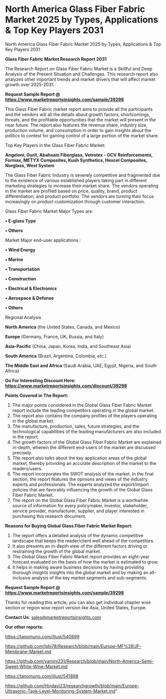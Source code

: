 # North America Glass Fiber Fabric Market 2025 by Types, Applications & Top Key Players 2031
North America Glass Fiber Fabric Market 2025 by Types, Applications & Top Key Players 2031

<strong>Glass Fiber Fabric Market Research Report 2031</strong>

The Research Report on Glass Fiber Fabric Market is a Skillful and Deep Analysis of the Present Situation and Challenges. This research report also analyzes other important trends and market drivers that will affect market growth over 2025-2031.

<strong>Request Sample Report @ <a href=https://www.marketreportsinsights.com/sample/39298>https://www.marketreportsinsights.com/sample/39298</a></strong>

This Glass Fiber Fabric market report aims to provide all the participants and the vendors will all the details about growth factors, shortcomings, threats, and the profitable opportunities that the market will present in the near future. The report also features the revenue share, industry size, production volume, and consumption in order to gain insights about the politics to contest for gaining control of a large portion of the market share.

Top Key Players in the Glass Fiber Fabric Market:

<strong>Angeloni, Gurit, Abahsain Fiberglass, Vetrotex - OCV Reinforcements, Formax, METYX Composites, Kush Synthetics, Hexcel Composites, Norglass, West System</strong>

The Glass Fiber Fabric Industry is severely competitive and fragmented due to the existence of various established players taking part in different marketing strategies to increase their market share. The vendors operating in the market are profiled based on price, quality, brand, product differentiation, and product portfolio. The vendors are turning their focus increasingly on product customization through customer interaction.

Glass Fiber Fabric Market Major Types are:

<strong>•  E-glass Type

•  Others</strong>

Market Major end-user applications :

<strong>•  Wind Energy

•  Marine

•  Transportation

•  Construction

•  Electrical & Electronics

•  Aerospace & Defense

•  Others</strong>

Regional Analysis

</u><strong><b>North America</b></strong> (the United States, Canada, and Mexico)

<strong><b>Europe </b></strong>(Germany, France, UK, Russia, and Italy)

<strong><b>Asia-Pacific</b></strong> (China, Japan, Korea, India, and Southeast Asia)

<strong><b>South America</b></strong> (Brazil, Argentina, Colombia, etc.)

<strong><b>The Middle East and Africa</b></strong> (Saudi Arabia, UAE, Egypt, Nigeria, and South Africa)

<strong>Go For Interesting Discount Here: <a href=https://www.marketreportsinsights.com/discount/39298>https://www.marketreportsinsights.com/discount/39298</a></strong>

<strong>Points Covered in The Report:</strong>
<ol>
  <li>The major points considered in the Global Glass Fiber Fabric Market report include the leading competitors operating in the global market.</li>
  <li>The report also contains the company profiles of the players operating in the global market.</li>
  <li>The manufacture, production, sales, future strategies, and the technological capabilities of the leading manufacturers are also included in the report.</li>
  <li>The growth factors of the Global Glass Fiber Fabric Market are explained in-depth, wherein the different end-users of the market are discussed precisely.</li>
  <li>The report also talks about the key application areas of the global market, thereby providing an accurate description of the market to the readers/users.</li>
  <li>The report incorporates the SWOT analysis of the market. In the final section, the report features the opinions and views of the industry experts and professionals. The experts analyzed the export/import policies that are favorably influencing the growth of the Global Glass Fiber Fabric Market.</li>
  <li>The report on the Global Glass Fiber Fabric Market is a worthwhile source of information for every policymaker, investor, stakeholder, service provider, manufacturer, supplier, and player interested in purchasing this research document.</li>
</ol>
<strong>Reasons for Buying Global Glass Fiber Fabric Market Report:</strong>

<ol>
  <li>The report offers a detailed analysis of the dynamic competitive landscape that keeps the reader/client well ahead of the competitors.</li>
  <li>It also presents an in-depth view of the different factors driving or restraining the growth of the global market.</li>
  <li>The Global Glass Fiber Fabric Market report provides an eight-year forecast evaluated on the basis of how the market is estimated to grow.</li>
  <li>It helps in making aware business decisions by having providing thorough insights insights into the global market and by making an all-inclusive analysis of the key market segments and sub-segments.</li>
</ol>
<strong>Request Sample Report @ <a href=https://www.marketreportsinsights.com/sample/39298>https://www.marketreportsinsights.com/sample/39298</a></strong>


Thanks for reading this article; you can also get individual chapter wise section or region wise report version like Asia, United States, Europe.

<strong>Contact Us:</strong>
sales@marketreportsinsights.com

<strong>Our other reports:</strong>

<a href=https://tanomuno.com/illust/540899>https://tanomuno.com/illust/540899</a>

<a href=https://github.com/Ishi78/Research/blob/main/Europe-MF%26UF-Membrane-Market.md>https://github.com/Ishi78/Research/blob/main/Europe-MF%26UF-Membrane-Market.md</a>

<a href=https://github.com/yamini231/Research/blob/main/North-America-Semi-Sweet-White-Wine-Market.md>https://github.com/yamini231/Research/blob/main/North-America-Semi-Sweet-White-Wine-Market.md</a>

<a href=https://tanomuno.com/illust/541898>https://tanomuno.com/illust/541898</a>

<a href=https://github.com/Hindavi23/researchgrowth/blob/main/Europe-Ultrasonic-Tank-Level-Monitoring-System-Market.md>https://github.com/Hindavi23/researchgrowth/blob/main/Europe-Ultrasonic-Tank-Level-Monitoring-System-Market.md</a>"
